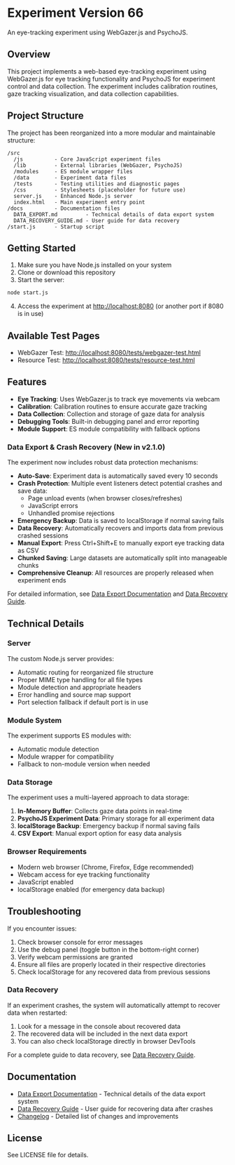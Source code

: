 # Experiment Version 66

An eye-tracking experiment using WebGazer.js and PsychoJS.

## Overview

This project implements a web-based eye-tracking experiment using WebGazer.js for eye tracking functionality and PsychoJS for experiment control and data collection. The experiment includes calibration routines, gaze tracking visualization, and data collection capabilities.

## Project Structure

The project has been reorganized into a more modular and maintainable structure:

```
/src
  /js          - Core JavaScript experiment files
  /lib         - External libraries (WebGazer, PsychoJS)
  /modules     - ES module wrapper files
  /data        - Experiment data files
  /tests       - Testing utilities and diagnostic pages
  /css         - Stylesheets (placeholder for future use)
  server.js    - Enhanced Node.js server
  index.html   - Main experiment entry point
/docs          - Documentation files
  DATA_EXPORT.md         - Technical details of data export system
  DATA_RECOVERY_GUIDE.md - User guide for data recovery
/start.js      - Startup script
```

## Getting Started

1. Make sure you have Node.js installed on your system
2. Clone or download this repository
3. Start the server:

```bash
node start.js
```

4. Access the experiment at <http://localhost:8080> (or another port if 8080 is in use)

## Available Test Pages

- WebGazer Test: <http://localhost:8080/tests/webgazer-test.html>
- Resource Test: <http://localhost:8080/tests/resource-test.html>

## Features

- **Eye Tracking**: Uses WebGazer.js to track eye movements via webcam
- **Calibration**: Calibration routines to ensure accurate gaze tracking
- **Data Collection**: Collection and storage of gaze data for analysis
- **Debugging Tools**: Built-in debugging panel and error reporting
- **Module Support**: ES module compatibility with fallback options

### Data Export & Crash Recovery (New in v2.1.0)

The experiment now includes robust data protection mechanisms:

- **Auto-Save**: Experiment data is automatically saved every 10 seconds
- **Crash Protection**: Multiple event listeners detect potential crashes and save data:
  - Page unload events (when browser closes/refreshes)
  - JavaScript errors
  - Unhandled promise rejections
- **Emergency Backup**: Data is saved to localStorage if normal saving fails
- **Data Recovery**: Automatically recovers and imports data from previous crashed sessions
- **Manual Export**: Press Ctrl+Shift+E to manually export eye tracking data as CSV
- **Chunked Saving**: Large datasets are automatically split into manageable chunks
- **Comprehensive Cleanup**: All resources are properly released when experiment ends

For detailed information, see [Data Export Documentation](docs/DATA_EXPORT.md) and [Data Recovery Guide](docs/DATA_RECOVERY_GUIDE.md).

## Technical Details

### Server

The custom Node.js server provides:

- Automatic routing for reorganized file structure
- Proper MIME type handling for all file types
- Module detection and appropriate headers
- Error handling and source map support
- Port selection fallback if default port is in use

### Module System

The experiment supports ES modules with:

- Automatic module detection
- Module wrapper for compatibility
- Fallback to non-module version when needed

### Data Storage

The experiment uses a multi-layered approach to data storage:

1. **In-Memory Buffer**: Collects gaze data points in real-time
2. **PsychoJS Experiment Data**: Primary storage for all experiment data
3. **localStorage Backup**: Emergency backup if normal saving fails
4. **CSV Export**: Manual export option for easy data analysis

### Browser Requirements

- Modern web browser (Chrome, Firefox, Edge recommended)
- Webcam access for eye tracking functionality
- JavaScript enabled
- localStorage enabled (for emergency data backup)

## Troubleshooting

If you encounter issues:

1. Check browser console for error messages
2. Use the debug panel (toggle button in the bottom-right corner)
3. Verify webcam permissions are granted
4. Ensure all files are properly located in their respective directories
5. Check localStorage for any recovered data from previous sessions

### Data Recovery

If an experiment crashes, the system will automatically attempt to recover data when restarted:

1. Look for a message in the console about recovered data
2. The recovered data will be included in the next data export
3. You can also check localStorage directly in browser DevTools

For a complete guide to data recovery, see [Data Recovery Guide](docs/DATA_RECOVERY_GUIDE.md).

## Documentation

- [Data Export Documentation](docs/DATA_EXPORT.md) - Technical details of the data export system
- [Data Recovery Guide](docs/DATA_RECOVERY_GUIDE.md) - User guide for recovering data after crashes
- [Changelog](CHANGELOG.md) - Detailed list of changes and improvements

## License

See LICENSE file for details.
